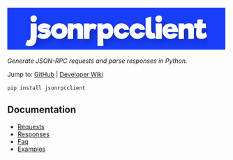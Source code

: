 <style>
.md-content__inner h1:first-of-type {
  display: none;
}
</style>

![jsonrpcclient](assets/logo.png)

_Generate JSON-RPC requests and parse responses in Python._

Jump to:
[GitHub](https://github.com/explodinglabs/jsonrpcclient) |
[Developer Wiki](https://github.com/explodinglabs/jsonrpcclient/wiki)

```sh
pip install jsonrpcclient
```

## Documentation

- [Requests](requests.md)
- [Responses](responses.md)
- [Faq](faq.md)
- [Examples](examples.md)
